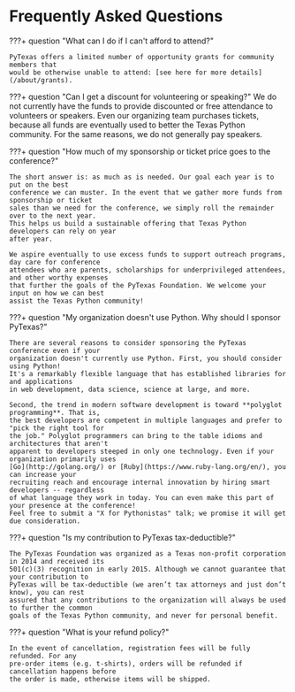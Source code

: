 # Frequently Asked Questions

???+ question "What can I do if I can't afford to attend?"

    PyTexas offers a limited number of opportunity grants for community members that
    would be otherwise unable to attend: [see here for more details](/about/grants).

???+ question "Can I get a discount for volunteering or speaking?"
    We do not currently have the funds to provide discounted or free attendance to volunteers or
    speakers. Even our organizing team purchases tickets, because all funds are eventually used to
    better the Texas Python community. For the same reasons, we do not generally pay speakers.

???+ question "How much of my sponsorship or ticket price goes to the conference?"

    The short answer is: as much as is needed. Our goal each year is to put on the best
    conference we can muster. In the event that we gather more funds from sponsorship or ticket
    sales than we need for the conference, we simply roll the remainder over to the next year.
    This helps us build a sustainable offering that Texas Python developers can rely on year
    after year.

    We aspire eventually to use excess funds to support outreach programs, day care for conference
    attendees who are parents, scholarships for underprivileged attendees, and other worthy expenses
    that further the goals of the PyTexas Foundation. We welcome your input on how we can best
    assist the Texas Python community!

???+ question "My organization doesn't use Python. Why should I sponsor PyTexas?"

    There are several reasons to consider sponsoring the PyTexas conference even if your
    organization doesn't currently use Python. First, you should consider using Python!
    It's a remarkably flexible language that has established libraries for and applications
    in web development, data science, science at large, and more.

    Second, the trend in modern software development is toward **polyglot programming**. That is,
    the best developers are competent in multiple languages and prefer to "pick the right tool for
    the job." Polyglot programmers can bring to the table idioms and architectures that aren't
    apparent to developers steeped in only one technology. Even if your organization primarily uses
    [Go](http://golang.org/) or [Ruby](https://www.ruby-lang.org/en/), you can increase your
    recruiting reach and encourage internal innovation by hiring smart developers -- regardless
    of what language they work in today. You can even make this part of your presence at the conference!
    Feel free to submit a "X for Pythonistas" talk; we promise it will get due consideration.

???+ question "Is my contribution to PyTexas tax-deductible?"

    The PyTexas Foundation was organized as a Texas non-profit corporation in 2014 and received its
    501(c)(3) recognition in early 2015. Although we cannot guarantee that your contribution to
    PyTexas will be tax-deductible (we aren’t tax attorneys and just don’t know), you can rest
    assured that any contributions to the organization will always be used to further the common
    goals of the Texas Python community, and never for personal benefit.

???+ question "What is your refund policy?"

    In the event of cancellation, registration fees will be fully refunded. For any
    pre-order items (e.g. t-shirts), orders will be refunded if cancellation happens before
    the order is made, otherwise items will be shipped.
